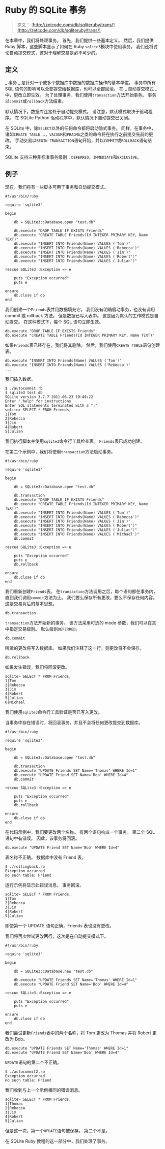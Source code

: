 # Ruby 的 SQLite 事务

> 原文： [http://zetcode.com/db/sqliteruby/trans/](http://zetcode.com/db/sqliteruby/trans/)

在本章中，我们将处理事务。 首先，我们提供一些基本定义。 然后，我们提供 Ruby 脚本，这些脚本显示了如何在 Ruby `sqlite3`模块中使用事务。 我们还将讨论自动提交模式，这对于理解交易是必不可少的。

## 定义

_ 事务 _ 是针对一个或多个数据库中数据的数据库操作的基本单位。 事务中所有 SQL 语句的影响可以全部提交给数据库，也可以全部回滚。 在 _ 自动提交模式 _ 中，更改立即生效。 为了处理事务，我们使用`transaction`方法开始事务。 事务以`commit`或`rollback`方法结束。

默认情况下，数据库连接处于自动提交模式。 请注意，默认模式取决于驱动程序。 在 SQLite Python 驱动程序中，默认情况下自动提交已关闭。

在 SQLite 中，除`SELECT`以外的任何命令都将启动隐式事务。 同样，在事务中，诸如`CREATE TABLE` ...，`VACUUM`和`PRAGMA`之类的命令将在执行之前提交先前的更改。 手动交易以`BEGIN TRANSACTION`语句开始，并以`COMMIT`或`ROLLBACK`语句结束。

SQLite 支持三种非标准事务级别：`DEFERRED`，`IMMEDIATE`和`EXCLUSIVE`。

## 例子

现在，我们将有一些脚本可用于事务和自动提交模式。

```
#!/usr/bin/ruby

require 'sqlite3'

begin

    db = SQLite3::Database.open "test.db"

    db.execute "DROP TABLE IF EXISTS Friends"
    db.execute "CREATE TABLE Friends(Id INTEGER PRIMARY KEY, Name TEXT)"
    db.execute "INSERT INTO Friends(Name) VALUES ('Tom')"
    db.execute "INSERT INTO Friends(Name) VALUES ('Rebecca')"
    db.execute "INSERT INTO Friends(Name) VALUES ('Jim')"
    db.execute "INSERT INTO Friends(Name) VALUES ('Robert')"
    db.execute "INSERT INTO Friends(Name) VALUES ('Julian')"

rescue SQLite3::Exception => e 

    puts "Exception occurred"
    puts e

ensure
    db.close if db
end

```

我们创建一个`Friends`表并用数据填充它。 我们没有明确启动事务，也没有调用 commit 或 rollback 方法。 但是数据已写入表中。 这是因为默认的工作模式是自动提交。 在这种模式下，每个 SQL 语句立即生效。

```
db.execute "DROP TABLE IF EXISTS Friends"
db.execute "CREATE TABLE Friends(Id INTEGER PRIMARY KEY, Name TEXT)"

```

如果`Friends`表已经存在，我们将其删除。 然后，我们使用`CREATE TABLE`语句创建表。

```
db.execute "INSERT INTO Friends(Name) VALUES ('Tom')"
db.execute "INSERT INTO Friends(Name) VALUES ('Rebecca')"
...

```

我们插入数据。

```
$ ./autocommit.rb
$ sqlite3 test.db 
SQLite version 3.7.7 2011-06-23 19:49:22
Enter ".help" for instructions
Enter SQL statements terminated with a ";"
sqlite> SELECT * FROM Friends;
1|Tom
2|Rebecca
3|Jim
4|Robert
5|Julian

```

我们执行脚本并使用`sqlite3`命令行工具检查表。 `Friends`表已成功创建。

在第二个示例中，我们将使用`transaction`方法启动事务。

```
#!/usr/bin/ruby

require 'sqlite3'

begin

    db = SQLite3::Database.open "test.db"

    db.transaction
    db.execute "DROP TABLE IF EXISTS Friends"
    db.execute "CREATE TABLE Friends(Id INTEGER PRIMARY KEY, Name TEXT)"
    db.execute "INSERT INTO Friends(Name) VALUES ('Tom')"
    db.execute "INSERT INTO Friends(Name) VALUES ('Rebecca')"
    db.execute "INSERT INTO Friends(Name) VALUES ('Jim')"
    db.execute "INSERT INTO Friends(Name) VALUES ('Robert')"
    db.execute "INSERT INTO Friends(Name) VALUES ('Julian')"
    db.execute "INSERT INTO Friends(Name) VALUES ('Michael')"
    db.commit

rescue SQLite3::Exception => e 

    puts "Exception occurred"
    puts e
    db.rollback

ensure
    db.close if db
end

```

我们重新创建`Friends`表。 在`transaction`方法调用之后，每个语句都在事务内，直到我们调用`commit`方法为止。 我们要么保存所有更改，要么不保存任何内容。 这是交易背后的基本思想。

```
db.transaction

```

`transaction`方法开始新的事务。 该方法采用可选的 mode 参数，我们可以在其中指定交易级别。 默认级别`DEFERRED`。

```
db.commit

```

所做的更改将写入数据库。 如果我们注释了这一行，则更改将不会保存。

```
db.rollback

```

如果发生错误，我们将回滚更改。

```
sqlite> SELECT * FROM Friends;
1|Tom
2|Rebecca
3|Jim
4|Robert
5|Julian
6|Michael

```

我们使用`sqlite3`命令行工具验证是否已写入更改。

当事务中存在错误时，将回滚事务，并且不会将任何更改提交到数据库。

```
#!/usr/bin/ruby

require 'sqlite3'

begin

    db = SQLite3::Database.open "test.db"

    db.transaction
    db.execute "UPDATE Friends SET Name='Thomas' WHERE Id=1"
    db.execute "UPDATE Friend SET Name='Bob' WHERE Id=4"
    db.commit

rescue SQLite3::Exception => e 

    puts "Exception occurred"
    puts e
    db.rollback

ensure
    db.close if db
end

```

在代码示例中，我们要更改两个名称。 有两个语句构成一个事务。 第二个 SQL 语句中有错误。 因此，该事务将回滚。

```
db.execute "UPDATE Friend SET Name='Bob' WHERE Id=4"

```

表名称不正确。 数据库中没有 Friend 表。

```
$ ./rollingback.rb
Exception occurred
no such table: Friend

```

运行示例将显示此错误消息。 事务回滚。

```
sqlite> SELECT * FROM Friends;
1|Tom
2|Rebecca
3|Jim
4|Robert
5|Julian

```

即使第一个 UPDATE 语句正确，Friends 表也没有更改。

我们将再次尝试更改两行，这次是在自动提交模式下。

```
#!/usr/bin/ruby

require 'sqlite3'

begin

    db = SQLite3::Database.new "test.db"

    db.execute "UPDATE Friends SET Name='Thomas' WHERE Id=1"
    db.execute "UPDATE Friend SET Name='Bob' WHERE Id=4"

rescue SQLite3::Exception => e 

    puts "Exception occurred"
    puts e

ensure
    db.close if db
end

```

我们尝试更新`Friends`表中的两个名称，将 Tom 更改为 Thomas 并将 Robert 更改为 Bob。

```
db.execute "UPDATE Friends SET Name='Thomas' WHERE Id=1"
db.execute "UPDATE Friend SET Name='Bob' WHERE Id=4"

```

`UPDATE`语句的第二个不正确。

```
$ ./autocommit2.rb
Exception occurred
no such table: Friend

```

我们收到与上一个示例相同的错误消息。

```
sqlite> SELECT * FROM Friends;
1|Thomas
2|Rebecca
3|Jim
4|Robert
5|Julian

```

但是这一次，第一个`UPDATE`语句被保存。 第二个不是。

在 SQLite Ruby 教程的这一部分中，我们处理了事务。